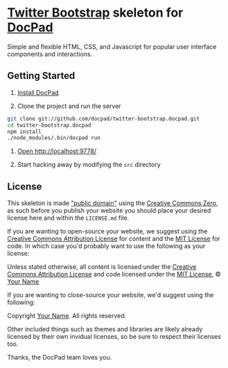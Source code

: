 # [Twitter Bootstrap](http://twitter.github.com/bootstrap/) skeleton for [DocPad](https://github.com/bevry/docpad)
Simple and flexible HTML, CSS, and Javascript for popular user interface components and interactions.


## Getting Started

1. [Install DocPad](https://github.com/bevry/docpad)

1. Clone the project and run the server

``` bash
git clone git://github.com/docpad/twitter-bootstrap.docpad.git
cd twitter-bootstrap.docpad
npm install
./node_modules/.bin/docpad run
```

1. [Open http://localhost:9778/](http://localhost:9778/)

1. Start hacking away by modifying the `src` directory


## License

This skeleton is made ["public domain"](http://en.wikipedia.org/wiki/Public_domain) using the [Creative Commons Zero](http://creativecommons.org/publicdomain/zero/1.0/), as such before you publish your website you should place your desired license here and within the `LICENSE.md` file.

If you are wanting to open-source your website, we suggest using the [Creative Commons Attribution License](http://creativecommons.org/licenses/by/3.0/) for content and the [MIT License](http://creativecommons.org/licenses/MIT/) for code. In which case you'd probably want to use the following as your license:

  Unless stated otherwise, all content is licensed under the [Creative Commons Attribution License](http://creativecommons.org/licenses/by/3.0/) and code licensed under the [MIT License](http://creativecommons.org/licenses/MIT/), © [Your Name](http://your.website)

If you are wanting to close-source your website, we'd suggest using the following:

  Copyright [Your Name](http://your.website). All rights reserved.

Other included things such as themes and libraries are likely already licensed by their own invidual licenses, so be sure to respect their licenses too.

Thanks, the DocPad team loves you.
